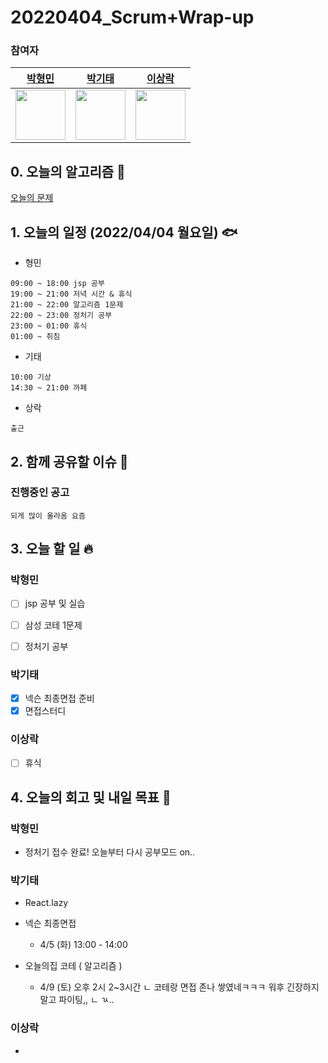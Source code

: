 # 20220404_Scrum+Wrap-up

### 참여자

| [박형민](https://github.com/npnppn)  | [박기태](https://github.com/idiot-kitto)   | [이상락](https://github.com/SangRakee)  |
| :------: | :------: | :------:
|<img src="https://github.com/npnppn.png" width="80"> | <img src="https://github.com/idiot-kitto.png" width="80">|<img src="https://github.com/SangRakee.png" width="80">

## 0. 오늘의 알고리즘 🎈
[오늘의 문제](
https://github.com/tony9402/baekjoon/blob/main/picked.md) 


## 1. 오늘의 일정 (2022/04/04 월요일) 🐟

- 형민
```
09:00 ~ 18:00 jsp 공부
19:00 ~ 21:00 저녁 시간 & 휴식
21:00 ~ 22:00 알고리즘 1문제
22:00 ~ 23:00 정처기 공부
23:00 ~ 01:00 휴식
01:00 ~ 취침
```

- 기태
```
10:00 기상
14:30 ~ 21:00 까페
```

- 상락
```
출근
```

## 2. 함께 공유할 이슈 💌



### 진행중인 공고
```
되게 많이 올라옴 요즘
```



## 3. 오늘 할 일 🔥



### 박형민
- [ ] jsp 공부 및 실습
- [ ] 삼성 코테 1문제
- [ ] 정처기 공부


### 박기태
- [x] 넥슨 최종면접 준비
- [x] 면접스터디

### 이상락
- [ ] 휴식




## 4. 오늘의 회고 및 내일 목표 🎈



### 박형민

- 정처기 접수 완료! 오늘부터 다시 공부모드 on..

### 박기태

- React.lazy

- 넥슨 최종면접
    - 4/5 (화) 13:00 - 14:00
- 오늘의집 코테 ( 알고리즘 )
    - 4/9 (토) 오후 2시 2~3시간
ㄴ 코테랑 면접 존나 쌓였네ㅋㅋㅋ 워후 긴장하지말고 파이팅,,
ㄴ ㄳ..

### 이상락

- 
